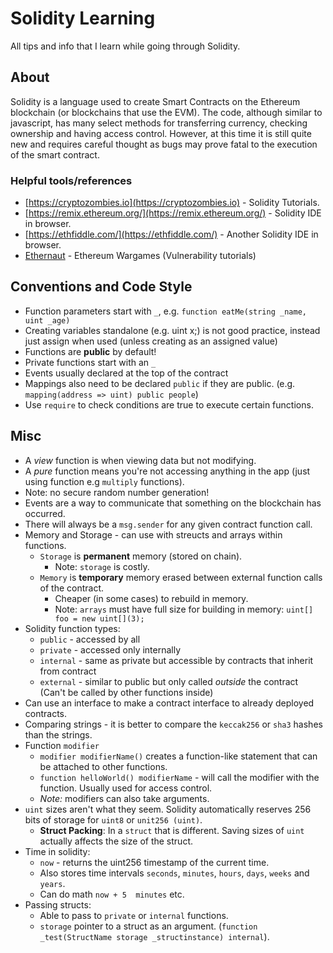 # Solidity Learning
All tips and info that I learn while going through Solidity. 

## About

Solidity is a language used to create Smart Contracts on the Ethereum blockchain (or blockchains that use the EVM). 
The code, although similar to javascript, has many select methods for transferring currency, checking ownership and
having access control. However, at this time it is still quite new and requires careful thought as bugs may prove fatal
to the execution of the smart contract.

### Helpful tools/references

* [https://cryptozombies.io](https://cryptozombies.io) - Solidity Tutorials.
* [https://remix.ethereum.org/](https://remix.ethereum.org/) - Solidity IDE in browser.
* [https://ethfiddle.com/](https://ethfiddle.com/) - Another Solidity IDE in browser.
* [Ethernaut](https://github.com/OpenZeppelin/ethernaut) - Ethereum Wargames (Vulnerability tutorials)

## Conventions and Code Style

* Function parameters start with `_`, e.g. ``function eatMe(string _name, uint _age)``
* Creating variables standalone (e.g. uint x;) is not good practice, instead just assign when
used (unless creating as an assigned value)
* Functions are **public** by default!
* Private functions start with an `_`
* Events usually declared at the top of the contract
* Mappings also need to be declared `public` if they are public. (e.g. ``mapping(address => uint) public people``)
* Use `require` to check conditions are true to execute certain functions.

## Misc

* A *view* function is when viewing data but not modifying.
* A *pure* function means you're not accessing anything in the app (just using function e.g `multiply` functions).
* Note: no secure random number generation! 
* Events are a way to communicate that something on the blockchain has occurred.
* There will always be a ``msg.sender`` for any given contract function call.
* Memory and Storage - can use with streucts and arrays within functions.
  * `Storage` is **permanent** memory (stored on chain).
    * Note: `storage` is costly.
  * `Memory` is **temporary** memory erased between external function calls of the contract.
    * Cheaper (in some cases) to rebuild in memory.
    * Note: `arrays` must have full size for building in memory: ``uint[] foo = new uint[](3);``
* Solidity function types:
  * `public` - accessed by all
  * `private` - accessed only internally
  * `internal` - same as private but accessible by contracts that inherit from contract
  * `external` - similar to public but only called *outside* the contract (Can't be called by other functions inside)
* Can use an interface to make a contract interface to already deployed contracts.
* Comparing strings - it is better to compare the `keccak256` or `sha3` hashes than the strings.
* Function `modifier`
  * ``modifier modifierName()`` creates a function-like statement that can be attached to other functions.
  * ``function helloWorld() modifierName`` - will call the modifier with the function. Usually used for access control.
  * *Note:* modifiers can also take arguments.
* `uint` sizes aren't what they seem. Solidity automatically reserves 256 bits of storage for `uint8` or `unit256 (uint)`.
  * **Struct Packing**: In a `struct` that is different. Saving sizes of `uint` actually affects the size of the struct. 
* Time in solidity:
  * `now` - returns the uint256 timestamp of the current time.
  * Also stores time intervals `seconds`, `minutes`, `hours`, `days`, `weeks` and `years`.
  * Can do math ``now + 5  minutes`` etc.
* Passing structs: 
  * Able to pass to `private` or `internal` functions.
  * `storage` pointer to a struct as an argument. (``function _test(StructName storage _structinstance) internal``).
